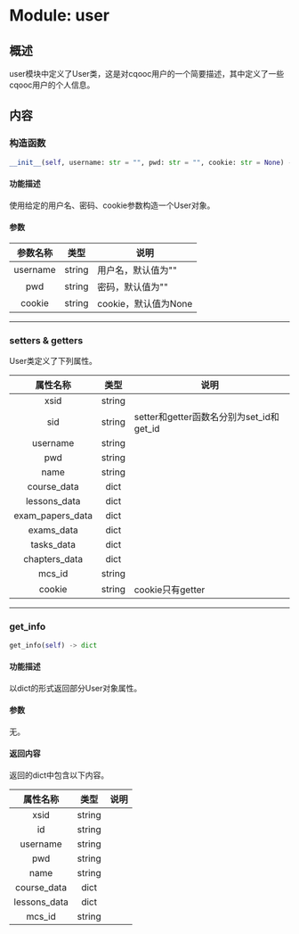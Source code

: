 # Module: user

## 概述

user模块中定义了User类，这是对cqooc用户的一个简要描述，其中定义了一些cqooc用户的个人信息。

## 内容

### 构造函数

```python
__init__(self, username: str = "", pwd: str = "", cookie: str = None) -> None
```

#### 功能描述

使用给定的用户名、密码、cookie参数构造一个User对象。

#### 参数

|参数名称|类型|说明|
| :-: | :-: | - |
|username|string|用户名，默认值为""|
|pwd|string|密码，默认值为""|
|cookie|string|cookie，默认值为None|

---

### setters & getters

User类定义了下列属性。

|属性名称|类型|说明|
| :-: | :-: | - |
|xsid|string||
|sid|string|setter和getter函数名分别为set_id和get_id|
|username|string||
|pwd|string||
|name|string||
|course_data|dict||
|lessons_data|dict||
|exam_papers_data|dict||
|exams_data|dict||
|tasks_data|dict||
|chapters_data|dict||
|mcs_id|string||
|cookie|string|cookie只有getter|

---

### get_info

```python
get_info(self) -> dict
```

#### 功能描述

以dict的形式返回部分User对象属性。

#### 参数

无。

#### 返回内容

返回的dict中包含以下内容。

|属性名称|类型|说明|
| :-: | :-: | - |
|xsid|string||
|id|string||
|username|string||
|pwd|string||
|name|string||
|course_data|dict||
|lessons_data|dict||
|mcs_id|string||
